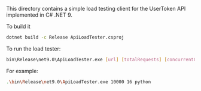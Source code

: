 This directory contains a simple load testing client for the UserToken API implemented in C# .NET 9.

To build it

```bash
dotnet build -c Release ApiLoadTester.csproj
```

To run the load tester:

```bash
bin\Release\net9.0\ApiLoadTester.exe [url] [totalRequests] [concurrentClients] [no_db]
```

For example:

```bash
.\bin\Release\net9.0\ApiLoadTester.exe 10000 16 python
```